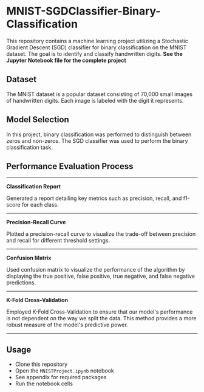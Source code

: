 # MNIST-SGDClassifier-Binary-Classification
This repository contains a machine learning project utilizing a Stochastic Gradient Descent (SGD) classifier for binary classification on the MNIST dataset. The goal is to identify and classify handwritten digits.
**See the Jupyter Notebook file for the complete project**

## Dataset
The MNIST dataset is a popular dataset consisting of 70,000 small images of handwritten digits. Each image is labeled with the digit it represents.

## Model Selection
In this project, binary classification was performed to distinguish between zeros and non-zeros. The SGD classifier was used to perform the binary classification task.

## Performance Evaluation Process


***

**Classification Report**

Generated a report detailing key metrics such as precision, recall, and f1-score for each class.

***

**Precision-Recall Curve**

Plotted a precision-recall curve to visualize the trade-off between precision and recall for different threshold settings.

***

**Confusion Matrix**

Used confusion matrix to visualize the performance of the algorithm by displaying the true positive, false positive, true negative, and false negative predictions.

***

**K-Fold Cross-Validation**

Employed K-Fold Cross-Validation to ensure that our model's performance is not dependent on the way we split the data. This method provides a more robust measure of the model's predictive power.

***

## Usage
- Clone this repository
- Open the `MNISTProject.ipynb` notebook
- See appendix for required packages
- Run the notebook cells

